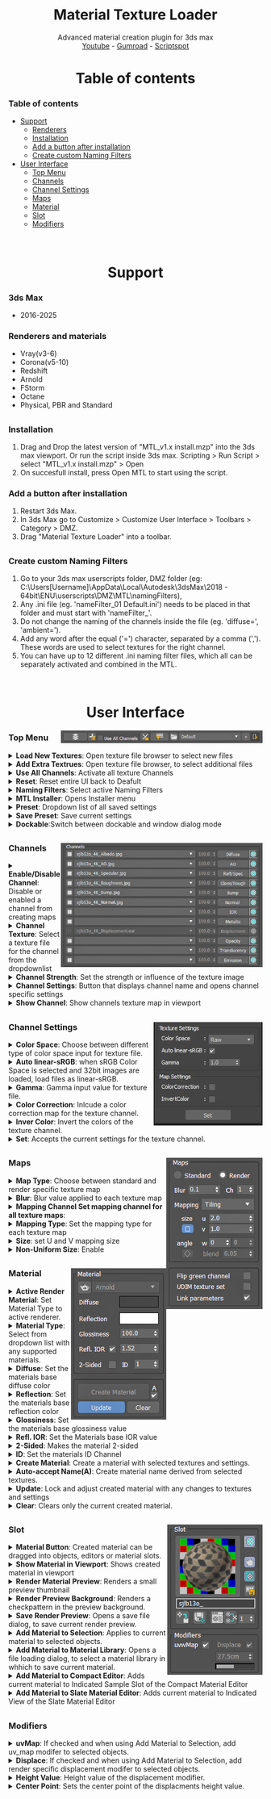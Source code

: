 <h1 align ="center">Material Texture Loader</h1>
<div align="center">Advanced material creation plugin for 3ds max</div>
<div align="center"><a href="https://youtu.be/WaiYY6T3cwg?si=zFbhcXlvGxeUF19K" target="_blank" rel="noopener noreferrer">Youtube</a> - <a href="https://dmz.gumroad.com/l/MaterialTextureLoader" target="_blank" rel="noopener noreferrer">Gumroad</a> - <a href="https://www.scriptspot.com/3ds-max/scripts/material-texture-loader" target="_blank" rel="noopener noreferrer">Scriptspot</a></div>
<h1 align ="center">Table of contents</h1>

### Table of contents
- [Support](#support)
  - [Renderers](#renderers)
  - [Installation](#installation)
  - [Add a button after installation](#button)
  - [Create custom Naming Filters](#namingFilters)
- [User Interface](#ui)
  - [Top Menu](#ui_topmenu)
  - [Channels](#ui_channels)
  - [Channel Settings](#ui_channelsettings)
  - [Maps](#ui_maps)
  - [Material](#ui_material)
  - [Slot](#ui_slot)
  - [Modifiers](#ui_modifiers)
<br>
<h1 align="center">Support</h1><a name="ui"></a>

### 3ds Max <a name="renderers"></a>
- 2016-2025

### Renderers and materials <a name="renderers"></a>
- Vray(v3-6)
- Corona(v5-10)
- Redshift
- Arnold
- FStorm
- Octane
- Physical, PBR and Standard
<h2> </h2>

### Installation <a name="installation"></a>
1. Drag and Drop the latest version of "MTL_v1.x install.mzp" into the 3ds max viewport.
    Or run the script inside 3ds max. Scripting > Run Script > select "MTL_v1.x install.mzp" > Open
2. On succesfull install, press Open MTL to start using the script.

### Add a button after installation <a name="button"></a>
1. Restart 3ds Max.
2. In 3ds Max go to Customize > Customize User Interface > Toolbars > Category > DMZ.
3. Drag "Material Texture Loader" into a toolbar. 
<h2> </h2>

### Create custom Naming Filters <a name="namingFilters"></a>
1. Go to your 3ds max userscripts folder, DMZ folder (eg: C:\Users\[Username]\AppData\Local\Autodesk\3dsMax\2018 - 64bit\ENU\userscripts\DMZ\MTL\namingFilters),
2. Any .ini file (eg. 'nameFilter_01 Default.ini') needs to be placed in that folder and must start with 'nameFilter_'.
3. Do not change the naming of the channels inside the file (eg. 'diffuse=', 'ambient=').
4. Add any word after the equal ('=') character, separated by a comma (','). These words are used to select textures for the right channel.
5. You can have up to 12 different .ini naming filter files, which all can be separately activated and combined in the MTL.

<br>
<h1 align="center">User Interface</h1><a name="ui"></a>
<img src="images/TopMenu_001.jpg" align="right" width="400"></img>
<h3>Top Menu</h3><a name="ui_topmenu"></a>
<details>
  <summary><b>Load New Textures</b>: Open texture file browser to select new files</summary>

  > You can multi-select any 3ds max supported image files.  
  > Selected files will be place in the Texture Channels dropdown list.  
  > Previously loaded files will be removed. Active Naming Filters will be used to automatically assign textures to Channels.  
  > Active Naming Filters will be used to automatically assign textures to Channels.  
</details>
<details>
  <summary><b>Add Extra Textrues</b>: Open texture file browser, to select additional files</summary>

  > You can multi-select any 3ds max supported image files.  
  > Selected files will be added to the Texture Channels dropdown list.  
  > Active Naming Filters will be used to automatically re-assign textures to Channels.  
  > Load New Textures: Open texture file browser to select new files.  
</details>
<details>
  <summary><b>Use All Channels</b>: Activate all texture Channels</summary>

  > When materials don't use every texture channel, this will make all Texture Channel available.  
  > Maps that are created in this way are accessable after pressing Add Material to Compact / Add Material to Slate.  
  > Maps will be placed adjacent to the material that is created.  
</details>
<details>
  <summary><b>Reset</b>: Reset entire UI back to Deafult</summary>

  > Selects Default as Preset  
  > Clears all image files from Texture Channels  
  > Clears Material Slot  
</details>
<details>
  <summary><b>Naming Filters</b>: Select active Naming Filters</summary>

  > Naming FIlters are used for automatic Texture Channel selection.  
  > You can activate any combination of listed Naming Filters.  
  > Up to 10 nameFilter files in nameFilters directory will be listed.  
</details>
<details>
  <summary><b>MTL Installer</b>: Opens Installer menu</summary>

  > Contains Uninstall option and a list of all plugin installation directories.  
</details>
<details>
  <summary><b>Preset</b>: Dropdown list of all saved settings</summary>

  > Switching Presets will change all settings directy.  
  > When Update is active, you can still switch Presets. Material type will be locked to current Material.  
</details>
<details>
  <summary><b>Save Preset</b>: Save current settings</summary>

  > Opens a Preset Name menu, where you can save the Current Settings under the given name.  
  > If Preset name already exists, menu will ask if you want to overwrite existing Preset.  
</details>
<details>
  <summary><b>Dockable</b>:Switch between dockable and window dialog mode</summary>

</details>
<h2> </h2>
<img src="images/Channels_001.jpg" align="right" width="400"></img>
<h3>Channels</h3><a name="ui_channels"></a>
<details>
  <summary><b>Enable/Disable Channel</b>: Disable or enabled a channel from creating maps</summary>

  > Disabeling channels will disable all other Channel controls.  
  > When disabled no maps are created, even when a texture file is selected in the dropdown list.  
  > Channel will be disabled automatically when a material type does not support the channel.  
  > You can force every channel to be active by checking Use All Channels (see: Top Menu - Files).  
</details>
<details>
  <summary><b>Channel Texture</b>: Select a texture file for the channel from the dropdownlist</summary>

  > For selected tecxture files a texture map will be created and connected to the material.  
  > Texture files will be available when loaded in with Load New Textures or Add Extra Textrues.  
  > Select empty item to deselect any texture file. No map will be created for this channel.  
</details>
<details>
  <summary><b>Channel Strength</b>: Set the strength or influence of the texture image</summary>

  > Control will be disabled when material type does not have support for Texture Strength.  
</details>
<details>
  <summary><b>Channel Settings</b>: Button that displays channel name and opens channel specific settings</summary>

  > (see: Channels - Settings.)  
</details>
<details>
  <summary><b>Show Channel</b>: Show channels texture map in viewport</summary>

  > Only 1 channel can be displayed in viewport.  
  > Only works when a material is created.  
</details>
<h2> </h2>
<img src="images/Channels_Settings_001.jpg" align="right"></img>
<h3>Channel Settings</h3><a name="ui_channelsettings"></a>
<details>
  <summary><b>Color Space</b>: Choose between different type of color space input for texture file.</summary>

</details>
<details>
  <summary><b>Auto linear-sRGB</b>: when sRGB Color Space is selected and 32bit images are loaded, load files as linear-sRGB.</summary>

</details>
<details>
  <summary><b>Gamma</b>: Gamma input value for texture file.</summary>

</details>
<details>
  <summary><b>Color Correction</b>: Inlcude a color correction map for the texture channel.</summary>

</details>
<details>
  <summary><b>Inver Color</b>: Invert the colors of the texture channel.</summary>

  > Will add an extra map to invert colors, or use existing map settings if possible.  
</details>
<details>
  <summary><b>Set</b>: Accepts the current settings for the texture channel.</summary>

  > Click the 'X' icon if you wish to cancel setting changes.  
</details>
<h2> </h2>
<img src="images/Maps_001.jpg" align="right"></img>
<h3>Maps</h3><a name="ui_maps"></a>
<details>
  <summary><b>Map Type</b>: Choose between standard and render specific texture map</summary>

  > Render specific texture maps will be selected based of the material type selected.  
  > Not all renderers support standard Bitmaps.  
</details>
<details>
  <summary><b>Blur</b>: Blur value applied to each texture map</summary>

  > Blur is applied to all channels equally. There is no option for channel specifc blur values.  
</details>
<details>
  <summary><b>Mapping Channel Set mapping channel for all texture maps</b>:</summary>

  > Tile mapping:  
  > Real-world mapping: Tri-planar mapping: Spherical mapping:  
</details>
<details>
  <summary><b>Mapping Type</b>: Set the mapping type for each texture map</summary>

</details>
<details>
  <summary><b>Size</b>: set U and V mapping size</summary>

</details>
<details>
  <summary><b>Non-Uniform Size</b>: Enable</summary>

</details>
<h2> </h2>
<img src="images/Material_001.jpg" align="right"></img>
<h3>Material</h3><a name="ui_material"></a>
<details>
  <summary><b>Active Render Material</b>: Set Material Type to active renderer.</summary>

  > When active automatically switches Material Type when renderer is changed.  
  > Will de-activate when activating Update and existing material is not compatible will active Renderer.  
</details>
<details>
  <summary><b>Material Type</b>: Select from dropdown list with any supported materials.</summary>

  > De-activates Active Render Material when you select other material type that is compatible with the active renderer.  
</details>
<details>
  <summary><b>Diffuse</b>: Set the materials base diffuse color</summary>

</details>
<details>
  <summary><b>Reflection</b>: Set the materials base reflection color</summary>

</details>
<details>
  <summary><b>Glossiness</b>: Set the materials base glossiness value</summary>

</details>
<details>
  <summary><b>Refl. IOR</b>: Set the Materials base IOR value</summary>

  > Uncheck checkbox will set IOR value to the materials max IOR value.  
</details>
<details>
  <summary><b>2-Sided</b>: Makes the material 2-sided</summary>

  > Depending on the Material Type an extra 2-sided material is created.  
  > With Update active you can switch between 2-sided and not 2-sided. Materials in material editors will be correctly updated.  
  > When Updating a material to being not 2-sided. The old 2-sided material is still applied to existing objects.  
</details>
<details>
  <summary><b>ID</b>: Set the materials ID Channel</summary>

</details>
<details>
  <summary><b>Create Material</b>: Create a material with selected textures and settings.</summary>

  > If Auto-accept Name (A) is un-checked, a Material Name window will open.  
</details>
<details>
  <summary><b>Auto-accept Name(A)</b>: Create material name derived from selected textures.</summary>

  > If Auto-accept Name is un-checked, a Material Name window will open when creating a material.  
  > Derived name is the common part of all selected texture files.  
</details>
<details>
  <summary><b>Update</b>: Lock and adjust created material with any changes to textures and settings</summary>

  > With Update active you cannot change Material Type.  
  > Loading New or Adding Extra Textures automatically re-assigns textures. With Update active, a message box will pop-up to confirm.  
</details>
<details>
  <summary><b>Clear</b>: Clears only the current created material.</summary>

  > Unlike Reset, textures and settings are kept as is.  
</details>
<h2> </h2>
<img src="images/Slot_001.jpg" align="right"></img>
<h3>Slot</h3><a name="ui_slot"></a>
<details>
  <summary><b>Material Button</b>: Created material can be dragged into objects, editors or material slots.</summary>

  > Shows a renderer preview of the material if Render Material Preview is on.  
</details>
<details>
  <summary><b>Show Material in Viewport</b>: Shows created material in viewport</summary>

  > When active no texture channel can be displayed in viewport.  
  > Only works when a material is created.  
</details>
<details>
  <summary><b>Render Material Preview</b>: Renders a small preview thumbnail</summary>

  > Preview image is taken from the Material Editor.  
</details>
<details>
  <summary><b>Render Preview Background</b>: Renders a checkpattern in the preview background.</summary>

  > Not all renderers support this feature.  
</details>
<details>
  <summary><b>Save Render Preview</b>: Opens a save file dialog, to save current render preview.</summary>

</details>
<details>
  <summary><b>Add Material to Selection</b>: Applies to current material to selected objects.</summary>

  > If Modifiers are checked, these will also be added to the selecte objects.  
</details>
<details>
  <summary><b>Add Material to Material Library</b>: Opens a file loading dialog, to select a material library in whhich to save current material.</summary>

</details>
<details>
  <summary><b>Add Material to Compact Editor</b>: Adds current material to Indicated Sample Slot of the Compact Material Editor </summary>

</details>
<details>
  <summary><b>Add Material to Slate Material Editor</b>: Adds current material to Indicated View of the Slate Material Editor </summary>

</details>
<h2> </h2>
<h3>Modifiers</h3><a name="ui_modifiers"></a>
<details>
  <summary><b>uvMap</b>: If checked and when using Add Material to Selection, add uv_map modifer to selected objects.</summary>

  > uv_map will be using real-world tiling, if this option is selected in Maps settings.  
</details>
<details>
  <summary><b>Displace</b>: If checked and when using Add Material to Selection, add render specific displacement modifer to selected objects.</summary>

</details>
<details>
  <summary><b>Height Value</b>: Height value of the displacement modifier.</summary>

</details>
<details>
  <summary><b>Center Point</b>: Sets the center point of the displacments height value.</summary>

</details>

